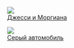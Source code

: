 ![](/books/prose_classic/Александр%20Степанович%20Грин/Джесси%20и%20Моргиана.jpg)  
[Джесси и Моргиана](/books/prose_classic/Александр%20Степанович%20Грин/Джесси%20и%20Моргиана)

![](/books/prose_classic/Александр%20Степанович%20Грин/Серый%20автомобиль.jpg)  
[Серый автомобиль](/books/prose_classic/Александр%20Степанович%20Грин/Серый%20автомобиль)
